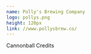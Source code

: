 ```yaml
---
name: Polly's Brewing Company
logo: pollys.png
height: 120px
link: //www.pollysbrew.co/
---
```

<ul style="list-style-type:none; margin:0; padding:0;">
  <li>Cannonball Credits</li>
</ul>

